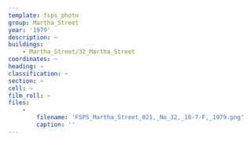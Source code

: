 ```yaml
---
template: fsps_photo
group: Martha_Street
year: '1979'
description: ~
buildings:
    - Martha_Street/32_Martha_Street
coordinates: ~
heading: ~
classification: ~
section: ~
cell: ~
film_roll: ~
files:
    -
        filename: 'FSPS_Martha_Street_021,_No_32,_18-7-F,_1979.png'
        caption: ''
---
```

